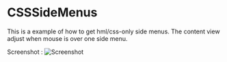 CSSSideMenus
============

This is a example of how to get hml/css-only side menus.
The content view adjust when mouse is over one side menu.

Screenshot :
![Screenshot](https://raw.github.com/julienbouche/CSSSideMenus/master/apercu.png)
